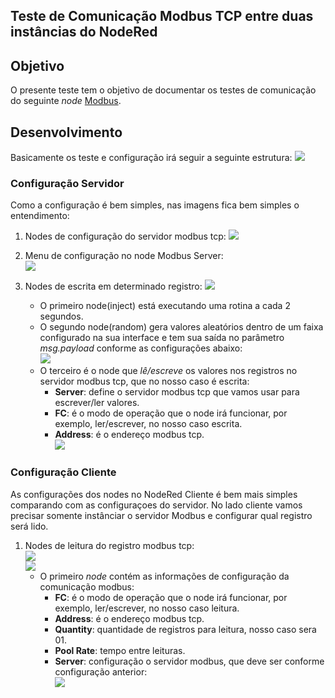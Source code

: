 ## Teste de Comunicação Modbus TCP entre duas instâncias do NodeRed


## Objetivo

O presente teste tem o objetivo de documentar os testes de comunicação do seguinte *node* [Modbus](https://flows.nodered.org/node/node-red-contrib-modbus).

## Desenvolvimento

Basicamente os teste e configuração irá seguir a seguinte estrutura:
<img src="https://github.com/dedynobre/comunicacao-modbus-tcp-com-node-red/blob/master/images/nodered-com-01.jpg"/></br>


### Configuração Servidor

Como a configuração é bem simples, nas imagens fica bem simples o entendimento:

1. Nodes de configuração do servidor modbus tcp:
	<img src="https://github.com/dedynobre/comunicacao-modbus-tcp-com-node-red/blob/master/images/nodered-com-03.jpg"/></br>

2. Menu de configuração no node Modbus Server:</br>
	<img src="https://github.com/dedynobre/comunicacao-modbus-tcp-com-node-red/blob/master/images/nodered-com-02.jpg"/></br>
	
3. Nodes de escrita em determinado registro:
	<img src="https://github.com/dedynobre/comunicacao-modbus-tcp-com-node-red/blob/master/images/nodered-com-04.jpg"/></br>
	
	+ O primeiro node(inject) está executando uma rotina a cada 2 segundos.
	+ O segundo node(random) gera valores aleatórios dentro de um faixa configurado na sua interface e tem sua saída no parâmetro *msg.payload* conforme as configurações abaixo:</br>
		<img src="https://github.com/dedynobre/comunicacao-modbus-tcp-com-node-red/blob/master/images/nodered-com-05.jpg"/></br>
	+ O terceiro é o node que *lê/escreve* os valores nos registros no servidor modbus tcp, que no nosso caso é escrita:
		+ **Server**: define o servidor modbus tcp que vamos usar para escrever/ler valores.
		+ **FC**: é o modo de operação que o node irá funcionar, por exemplo, ler/escrever, no nosso caso escrita.
		+ **Address**: é o endereço modbus tcp.</br>
		<img src="https://github.com/dedynobre/comunicacao-modbus-tcp-com-node-red/blob/master/images/nodered-com-06.jpg"/></br>
		

### Configuração Cliente

As configurações dos nodes no NodeRed Cliente é bem mais simples comparando com as configuraçoes do servidor.
No lado cliente vamos precisar somente instânciar o servidor Modbus e configurar qual registro será lido.

1. Nodes de leitura do registro modbus tcp:</br>
	<img src="https://github.com/dedynobre/comunicacao-modbus-tcp-com-node-red/blob/master/images/nodered-com-07.jpg"/></br>
	<img src="https://github.com/dedynobre/comunicacao-modbus-tcp-com-node-red/blob/master/images/nodered-com-08.jpg"/></br>
	+ O primeiro *node* contém as informações de configuração da comunicação modbus:
		+ **FC**: é o modo de operação que o node irá funcionar, por exemplo, ler/escrever, no nosso caso leitura.
		+ **Address**: é o endereço modbus tcp.</br>
		+ **Quantity**: quantidade de registros para leitura, nosso caso sera 01.
		+ **Pool Rate**: tempo entre leituras.
		+ **Server**: configuração o servidor modbus, que deve ser conforme configuração anterior:</br>
			<img src="https://github.com/dedynobre/comunicacao-modbus-tcp-com-node-red/blob/master/images/nodered-com-09.jpg"/></br>
	
	
